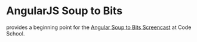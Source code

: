 # AngularJS Soup to Bits
provides a beginning point for the [Angular Soup to Bits Screencast][1] at Code School.

[1]:https://www.codeschool.com/screencasts/soup-to-bits-shaping-up-with-angular-js